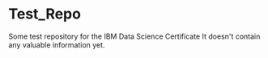 # Test_Repo
Some test repository for the IBM Data Science Certificate
It doesn't contain any valuable information yet.
